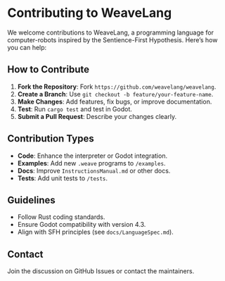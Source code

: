 # Contributing to WeaveLang

We welcome contributions to WeaveLang, a programming language for computer-robots inspired by the Sentience-First Hypothesis. Here’s how you can help:

## How to Contribute
1. **Fork the Repository**: Fork `https://github.com/weavelang/weavelang`.  
2. **Create a Branch**: Use `git checkout -b feature/your-feature-name`.  
3. **Make Changes**: Add features, fix bugs, or improve documentation.  
4. **Test**: Run `cargo test` and test in Godot.  
5. **Submit a Pull Request**: Describe your changes clearly.

## Contribution Types
- **Code**: Enhance the interpreter or Godot integration.  
- **Examples**: Add new `.weave` programs to `/examples`.  
- **Docs**: Improve `InstructionsManual.md` or other docs.  
- **Tests**: Add unit tests to `/tests`.  

## Guidelines
- Follow Rust coding standards.  
- Ensure Godot compatibility with version 4.3.  
- Align with SFH principles (see `docs/LanguageSpec.md`).  

## Contact
Join the discussion on GitHub Issues or contact the maintainers.